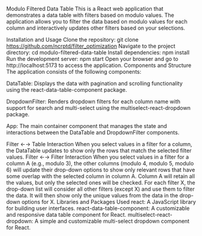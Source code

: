 Modulo Filtered Data Table
This is a React web application that demonstrates a data table with filters based on modulo values. The application allows you to filter the data based on modulo values for each column and interactively updates other filters based on your selections.

Installation and Usage
Clone the repository: git clone https://github.com/ncrptd/filter_optimization
Navigate to the project directory: cd modulo-filtered-data-table
Install dependencies: npm install
Run the development server: npm start
Open your browser and go to http://localhost:5173 to access the application.
Components and Structure
The application consists of the following components:

DataTable: Displays the data with pagination and scrolling functionality using the react-data-table-component package.

DropdownFilter: Renders dropdown filters for each column name with support for search and multi-select using the multiselect-react-dropdown package.

App: The main container component that manages the state and interactions between the DataTable and DropdownFilter components.

Filter ←→ Table Interaction
When you select values in a filter for a column, the DataTable updates to show only the rows that match the selected filter values.
Filter ←→ Filter Interaction
When you select values in a filter for a column A (e.g., modulo 3), the other columns (modulo 4, modulo 5, modulo 6) will update their drop-down options to show only relevant rows that have some overlap with the selected column in column A.
Column A will retain all the values, but only the selected ones will be checked.
For each filter X, the drop-down list will consider all other filters (except X) and use them to filter the data. It will then show only the unique values from the data in the drop-down options for X.
Libraries and Packages Used
react: A JavaScript library for building user interfaces.
react-data-table-component: A customizable and responsive data table component for React.
multiselect-react-dropdown: A simple and customizable multi-select dropdown component for React.
